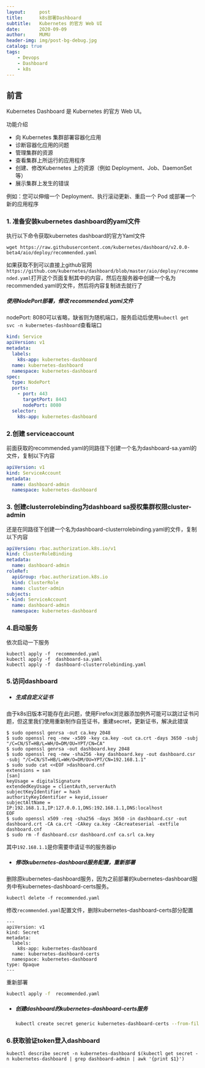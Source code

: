 ```yaml
---
layout:     post
title:      k8s部署Dashboard
subtitle:   Kubernetes 的官方 Web UI
date:       2020-09-09
author:     MUMU
header-img: img/post-bg-debug.jpg
catalog: true
tags:
    - Devops
    - Dashboard
    - k8s
---
```


## 前言

Kubernetes Dashboard 是 Kubernetes 的官方 Web UI。

功能介绍

- 向 Kubernetes 集群部署容器化应用
- 诊断容器化应用的问题
- 管理集群的资源
- 查看集群上所运行的应用程序
- 创建、修改Kubernetes 上的资源（例如 Deployment、Job、DaemonSet等）
- 展示集群上发生的错误

例如：您可以伸缩一个 Deployment、执行滚动更新、重启一个 Pod 或部署一个新的应用程序

### 1. 准备安装kubernetes dashboard的yaml文件

执行以下命令获取kubernetes dashboard的官方Yaml文件

```shell
wget https://raw.githubusercontent.com/kubernetes/dashboard/v2.0.0-beta4/aio/deploy/recommended.yaml
```

如果获取不到可以直接上github官网`https://github.com/kubernetes/dashboard/blob/master/aio/deploy/recommended.yaml`打开这个页面复制其中的内容，然后在服务器中创建一个名为recommended.yaml的文件，然后将内容复制进去就行了

##### 使用NodePort部署，修改 recommended.yaml文件

nodePort: 8080可以省略，缺省则为随机端口，服务启动后使用`kubectl get svc -n kubernetes-dashboard`查看端口

```yaml
kind: Service
apiVersion: v1
metadata:
  labels:
    k8s-app: kubernetes-dashboard
  name: kubernetes-dashboard
  namespace: kubernetes-dashboard
spec:
  type: NodePort
  ports:
    - port: 443
      targetPort: 8443
      nodePort: 8080
  selector:
    k8s-app: kubernetes-dashboard
```


### 2.创建 serviceaccount

前面获取的recommended.yaml的同路径下创建一个名为dashboard-sa.yaml的文件，复制以下内容

```yaml
apiVersion: v1
kind: ServiceAccount
metadata:
  name: dashboard-admin
  namespace: kubernetes-dashboard 
```

### 3. 创建clusterrolebinding为dashboard sa授权集群权限cluster-admin

还是在同路径下创建一个名为dashboard-clusterrolebinding.yaml的文件，复制以下内容

```yaml
apiVersion: rbac.authorization.k8s.io/v1
kind: ClusterRoleBinding
metadata:
  name: dashboard-admin
roleRef:
  apiGroup: rbac.authorization.k8s.io
  kind: ClusterRole
  name: cluster-admin
subjects:
- kind: ServiceAccount
  name: dashboard-admin
  namespace: kubernetes-dashboard
```

### 4.启动服务

依次启动一下服务

```shell
kubectl apply -f  recommended.yaml
kubectl apply -f  dashboard-sa.yaml
kubectl apply -f  dashboard-clusterrolebinding.yaml
```

### 5.访问dashboard

- ##### 生成自定义证书

由于k8s旧版本可能存在此问题，使用Firefox浏览器添加例外可能可以跳过证书问题，但这里我们使用重新制作自签证书，重建secret，更新证书，解决此错误

```shell
$ sudo openssl genrsa -out ca.key 2048
$ sudo openssl req -new -x509 -key ca.key -out ca.crt -days 3650 -subj "/C=CN/ST=HB/L=WH/O=DM/OU=YPT/CN=CA"
$ sudo openssl genrsa -out dashboard.key 2048
$ sudo openssl req -new -sha256 -key dashboard.key -out dashboard.csr -subj "/C=CN/ST=HB/L=WH/O=DM/OU=YPT/CN=192.168.1.1"
$ sudo sudo cat <<EOF >dashboard.cnf
extensions = san
[san]
keyUsage = digitalSignature
extendedKeyUsage = clientAuth,serverAuth
subjectKeyIdentifier = hash
authorityKeyIdentifier = keyid,issuer
subjectAltName = IP:192.168.1.1,IP:127.0.0.1,DNS:192.168.1.1,DNS:localhost
EOF
$ sudo openssl x509 -req -sha256 -days 3650 -in dashboard.csr -out dashboard.crt -CA ca.crt -CAkey ca.key -CAcreateserial -extfile dashboard.cnf
$ sudo rm -f dashboard.csr dashboard.cnf ca.srl ca.key
```

其中`192.168.1.1`是你需要申请证书的服务器ip

- ##### 修改kubernetes-dashboard服务配置，重新部署

删除原kubernetes-dashboard服务，因为之前部署的kubernetes-dashboard服务中有kubernetes-dashboard-certs服务。

```shell
kubectl delete -f recommended.yaml
```

修改`recommended.yaml`配置文件，删除kubernetes-dashboard-certs部分配置

```tsx
---
apiVersion: v1
kind: Secret
metadata:
  labels:
    k8s-app: kubernetes-dashboard
  name: kubernetes-dashboard-certs
  namespace: kubernetes-dashboard
type: Opaque
---
```

重新部署

```sh
kubectl apply -f  recommended.yaml
```

- ##### 创建dashboard的kubernetes-dashboard-certs服务

  ```sh
  kubectl create secret generic kubernetes-dashboard-certs --from-file=dashboard.key --from-file=dashboard.crt
  ```

### 6.获取验证token登入dashboard

```shell
kubectl describe secret -n kubernetes-dashboard $(kubectl get secret -n kubernetes-dashboard | grep dashboard-admin | awk '{print $1}')
```